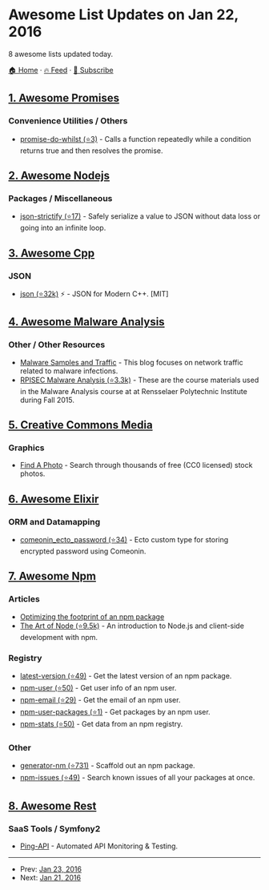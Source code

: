 # Awesome List Updates on Jan 22, 2016

8 awesome lists updated today.

[🏠 Home](/README.md) · [🔥 Feed](https://test.trackawesomelist.com/feed.xml) · [📮 Subscribe](https://trackawesomelist.us17.list-manage.com/subscribe?u=d2f0117aa829c83a63ec63c2f&id=36a103854c)



## [1. Awesome Promises](/content/wbinnssmith/awesome-promises/README.md)

### Convenience Utilities / Others

*   [promise-do-whilst (⭐3)](https://github.com/busterc/promise-do-whilst) - Calls a function repeatedly while a condition returns true and then resolves the promise.

## [2. Awesome Nodejs](/content/sindresorhus/awesome-nodejs/README.md)

### Packages / Miscellaneous

*   [json-strictify (⭐17)](https://github.com/pigulla/json-strictify) - Safely serialize a value to JSON without data loss or going into an infinite loop.

## [3. Awesome Cpp](/content/fffaraz/awesome-cpp/README.md)

### JSON

*   [json (⭐32k)](https://github.com/nlohmann/json) :zap: - JSON for Modern C++. \[MIT]

## [4. Awesome Malware Analysis](/content/rshipp/awesome-malware-analysis/README.md)

### Other / Other Resources

*   [Malware Samples and Traffic](http://malware-traffic-analysis.net/) - This
    blog focuses on network traffic related to malware infections.
*   [RPISEC Malware Analysis (⭐3.3k)](https://github.com/RPISEC/Malware) - These are the
    course materials used in the Malware Analysis course at at Rensselaer Polytechnic
    Institute during Fall 2015.

## [5. Creative Commons Media](/content/shime/creative-commons-media/README.md)

### Graphics

*   [Find A Photo](http://finda.photo/) - Search through thousands of free (CC0 licensed) stock photos.

## [6. Awesome Elixir](/content/h4cc/awesome-elixir/README.md)

### ORM and Datamapping

*   [comeonin\_ecto\_password (⭐34)](https://github.com/vic/comeonin_ecto_password) - Ecto custom type for storing encrypted password using Comeonin.

## [7. Awesome Npm](/content/sindresorhus/awesome-npm/README.md)

### Articles

*   [Optimizing the footprint of an npm package](https://medium.com/@goldglovecb/npm-needs-a-personal-trainer-537e0f8859c6)
*   [The Art of Node (⭐9.5k)](https://github.com/maxogden/art-of-node#modules) - An introduction to Node.js and client-side development with npm.

### Registry

*   [latest-version (⭐49)](https://github.com/sindresorhus/latest-version-cli) - Get the latest version of an npm package.
*   [npm-user (⭐50)](https://github.com/sindresorhus/npm-user) - Get user info of an npm user.
*   [npm-email (⭐29)](https://github.com/sindresorhus/npm-email) - Get the email of an npm user.
*   [npm-user-packages (⭐1)](https://github.com/kevva/npm-user-packages-cli) - Get packages by an npm user.
*   [npm-stats (⭐50)](https://github.com/hughsk/npm-stats) - Get data from an npm registry.

### Other

*   [generator-nm (⭐731)](https://github.com/sindresorhus/generator-nm) - Scaffold out an npm package.
*   [npm-issues (⭐49)](https://github.com/seanzarrin/npm-issues) - Search known issues of all your packages at once.

## [8. Awesome Rest](/content/marmelab/awesome-rest/README.md)

### SaaS Tools / Symfony2

*   [Ping-API](https://ping-api.com/) - Automated API Monitoring & Testing.

---

- Prev: [Jan 23, 2016](/content/2016/01/23/README.md)
- Next: [Jan 21, 2016](/content/2016/01/21/README.md)